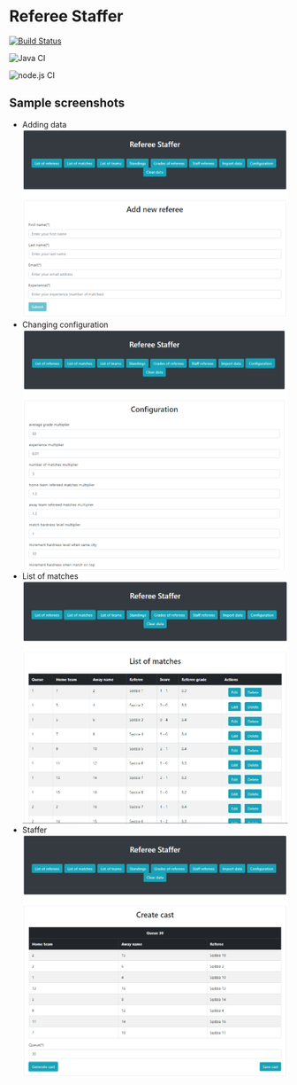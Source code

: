 # Referee Staffer

[![Build Status](https://travis-ci.com/UnLow1/Referee-Staffer.svg?branch=master)](https://travis-ci.com/UnLow1/Referee-Staffer)

![Java CI](https://github.com/UnLow1/Referee-Staffer/workflows/Java%20CI%20with%20Maven/badge.svg)

![node.js CI](https://github.com/UnLow1/Referee-Staffer/workflows/Node.js%20CI/badge.svg)

## Sample screenshots
* Adding data
![](data/screenshots/addReferee.png)
* Changing configuration
![](data/screenshots/configuration.png)
* List of matches
![](data/screenshots/listOfMatches.png)
* Staffer
![](data/screenshots/staffer.png)